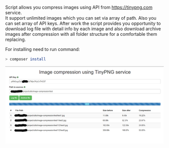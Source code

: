 Script allows you compress images using API from https://tinypng.com service.<br />
It support unlimited images which you can set via array of path.  Also you can set array of API keys. 
After work the script provides you opportunity to download log file with detail info by each image and also 
download archive images after compression with all folder structure for a comfortable them replacing.<br />

For installing need to run command:
```bash
> composer install
```
![alt tag](/example.png)
